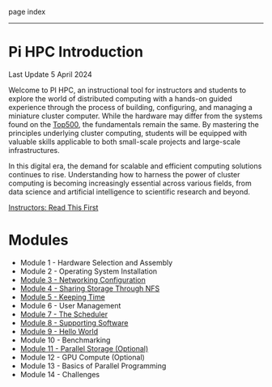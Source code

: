 page
index


---

# Pi HPC Introduction

<span class="small">Last Update 5 April 2024</span>

Welcome to PI HPC, an instructional tool for instructors and students to explore the world of distributed computing with a hands-on guided experience through the process of building, configuring, and managing a miniature cluster computer. While the hardware may differ from the systems found on the [Top500](https://top500.org), the fundamentals remain the same. By mastering the principles underlying cluster computing, students will be equipped with valuable skills applicable to both small-scale projects and large-scale infrastructures.

In this digital era, the demand for scalable and efficient computing solutions continues to rise. Understanding how to harness the power of cluster computing is becoming increasingly essential across various fields, from data science and artificial intelligence to scientific research and beyond.

[Instructors: Read This First](instructors)

# Modules

- Module 1 - Hardware Selection and Assembly    <!--john needs to do this-->
- Module 2 - Operating System Installation      <!--if you get this started, I can take it from there-->
- [Module 3 - Networking Configuration](module-3)
- [Module 4 - Sharing Storage Through NFS](module-4)
- [Module 5 - Keeping Time](module-5)
- Module 6 - User Management                    <!--either tess or drew could work on this-->
- [Module 7 - The Scheduler](module-7)
- [Module 8 - Supporting Software](module-8)
- [Module 9 - Hello World](module-9)
- Module 10 - Benchmarking                      <!--tess or drew-->
- [Module 11 - Parallel Storage (Optional)](module-11)
- Module 12 - GPU Compute (Optional)            <!--plans need to be finalized for this-->
- Module 13 - Basics of Parallel Programming    <!--john-->
- Module 14 - Challenges                        <!--also john-->
